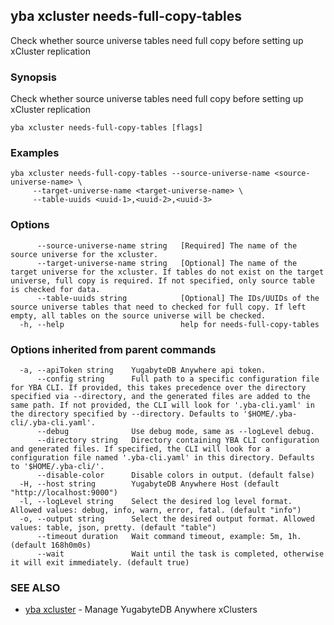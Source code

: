 ## yba xcluster needs-full-copy-tables

Check whether source universe tables need full copy before setting up xCluster replication

### Synopsis

Check whether source universe tables need full copy before setting up xCluster replication

```
yba xcluster needs-full-copy-tables [flags]
```

### Examples

```
yba xcluster needs-full-copy-tables --source-universe-name <source-universe-name> \
	 --target-universe-name <target-universe-name> \
	 --table-uuids <uuid-1>,<uuid-2>,<uuid-3>
```

### Options

```
      --source-universe-name string   [Required] The name of the source universe for the xcluster.
      --target-universe-name string   [Optional] The name of the target universe for the xcluster. If tables do not exist on the target universe, full copy is required. If not specified, only source table is checked for data.
      --table-uuids string            [Optional] The IDs/UUIDs of the source universe tables that need to checked for full copy. If left empty, all tables on the source universe will be checked.
  -h, --help                          help for needs-full-copy-tables
```

### Options inherited from parent commands

```
  -a, --apiToken string    YugabyteDB Anywhere api token.
      --config string      Full path to a specific configuration file for YBA CLI. If provided, this takes precedence over the directory specified via --directory, and the generated files are added to the same path. If not provided, the CLI will look for '.yba-cli.yaml' in the directory specified by --directory. Defaults to '$HOME/.yba-cli/.yba-cli.yaml'.
      --debug              Use debug mode, same as --logLevel debug.
      --directory string   Directory containing YBA CLI configuration and generated files. If specified, the CLI will look for a configuration file named '.yba-cli.yaml' in this directory. Defaults to '$HOME/.yba-cli/'.
      --disable-color      Disable colors in output. (default false)
  -H, --host string        YugabyteDB Anywhere Host (default "http://localhost:9000")
  -l, --logLevel string    Select the desired log level format. Allowed values: debug, info, warn, error, fatal. (default "info")
  -o, --output string      Select the desired output format. Allowed values: table, json, pretty. (default "table")
      --timeout duration   Wait command timeout, example: 5m, 1h. (default 168h0m0s)
      --wait               Wait until the task is completed, otherwise it will exit immediately. (default true)
```

### SEE ALSO

* [yba xcluster](yba_xcluster.md)	 - Manage YugabyteDB Anywhere xClusters

